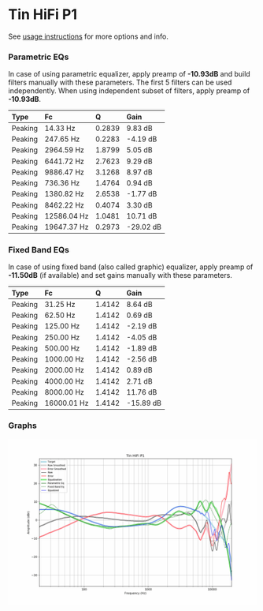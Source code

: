 # Tin HiFi P1
See [usage instructions](https://github.com/jaakkopasanen/AutoEq#usage) for more options and info.

### Parametric EQs
In case of using parametric equalizer, apply preamp of **-10.93dB** and build filters manually
with these parameters. The first 5 filters can be used independently.
When using independent subset of filters, apply preamp of **-10.93dB**.

| Type    | Fc          |      Q | Gain      |
|:--------|:------------|:-------|:----------|
| Peaking | 14.33 Hz    | 0.2839 | 9.83 dB   |
| Peaking | 247.65 Hz   | 0.2283 | -4.19 dB  |
| Peaking | 2964.59 Hz  | 1.8799 | 5.05 dB   |
| Peaking | 6441.72 Hz  | 2.7623 | 9.29 dB   |
| Peaking | 9886.47 Hz  | 3.1268 | 8.97 dB   |
| Peaking | 736.36 Hz   | 1.4764 | 0.94 dB   |
| Peaking | 1380.82 Hz  | 2.6538 | -1.77 dB  |
| Peaking | 8462.22 Hz  | 0.4074 | 3.30 dB   |
| Peaking | 12586.04 Hz | 1.0481 | 10.71 dB  |
| Peaking | 19647.37 Hz | 0.2973 | -29.02 dB |

### Fixed Band EQs
In case of using fixed band (also called graphic) equalizer, apply preamp of **-11.50dB**
(if available) and set gains manually with these parameters.

| Type    | Fc          |      Q | Gain      |
|:--------|:------------|:-------|:----------|
| Peaking | 31.25 Hz    | 1.4142 | 8.64 dB   |
| Peaking | 62.50 Hz    | 1.4142 | 0.69 dB   |
| Peaking | 125.00 Hz   | 1.4142 | -2.19 dB  |
| Peaking | 250.00 Hz   | 1.4142 | -4.05 dB  |
| Peaking | 500.00 Hz   | 1.4142 | -1.89 dB  |
| Peaking | 1000.00 Hz  | 1.4142 | -2.56 dB  |
| Peaking | 2000.00 Hz  | 1.4142 | 0.89 dB   |
| Peaking | 4000.00 Hz  | 1.4142 | 2.71 dB   |
| Peaking | 8000.00 Hz  | 1.4142 | 11.76 dB  |
| Peaking | 16000.01 Hz | 1.4142 | -15.89 dB |

### Graphs
![](./Tin%20HiFi%20P1.png)